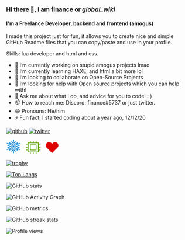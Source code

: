 ### Hi there 👋, I am finance or *global_wiki*
#### I'm a Freelance Developer, backend and frontend (**amogus**)
I made this project just for fun, it allows you to create nice and simple GitHub Readme files that you can copy/paste and use in your profile.

Skills: lua developer and html and css.

- 🔭 I’m currently working on stupid amogus projects lmao 
- 🌱 I’m currently learning HAXE, and html a bit more lol 
- 👯 I’m looking to collaborate on Open-Source Projects 
- 🤔 I’m looking for help with Open source projects which you can help with! 
- 💬 Ask me about what I do, and advice for you to code! : ) 
- 📫 How to reach me: Discord: finance#5737 or just twitter. 
- 😄 Pronouns: He/him 
- ⚡ Fun fact: I started coding about a year ago, 12/12/20 


[<img src='https://cdn.jsdelivr.net/npm/simple-icons@3.0.1/icons/github.svg' alt='github' height='40'>](https://github.com/DAF1014)  [<img src='https://cdn.jsdelivr.net/npm/simple-icons@3.0.1/icons/twitter.svg' alt='twitter' height='40'>](https://twitter.com/https://twitter.com/global_wiki)  

<a href='https://archiveprogram.github.com/'><img src='https://raw.githubusercontent.com/acervenky/animated-github-badges/master/assets/acbadge.gif' width='40' height='40'></a> <a href='https://docs.github.com/en/developers'><img src='https://raw.githubusercontent.com/acervenky/animated-github-badges/master/assets/devbadge.gif' width='40' height='35'></a> <a href='https://docs.github.com/en/github/supporting-the-open-source-community-with-github-sponsors'><img src='https://raw.githubusercontent.com/acervenky/animated-github-badges/master/assets/sponsorbadge.gif' width='35' height='35'></a> 

[![trophy](https://github-profile-trophy.vercel.app/?username=DAF1014)](https://github.com/ryo-ma/github-profile-trophy)

[![Top Langs](https://github-readme-stats.vercel.app/api/top-langs/?username=DAF1014)](https://github.com/anuraghazra/github-readme-stats)

![GitHub stats](https://github-readme-stats.vercel.app/api?username=DAF1014&show_icons=true&count_private=true)  

![GitHub Activity Graph](https://activity-graph.herokuapp.com/graph?username=DAF1014)  

![GitHub metrics](https://metrics.lecoq.io/DAF1014)  

![GitHub streak stats](https://github-readme-streak-stats.herokuapp.com/?user=DAF1014)  

![Profile views](https://gpvc.arturio.dev/DAF1014)  
